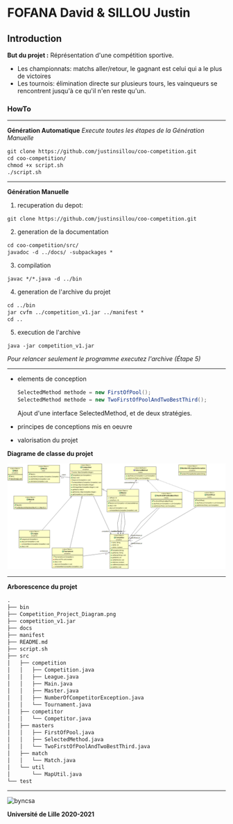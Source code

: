 # FOFANA David & SILLOU Justin

## Introduction

__But du projet :__ Réprésentation d'une compétition sportive.
- Les championnats: matchs aller/retour, le gagnant est celui qui a le plus de victoires
- Les tournois: élimination directe sur plusieurs tours, les vainqueurs se rencontrent jusqu'à ce qu'il n'en reste qu'un.

### HowTo
----
**Génération Automatique**
*Execute toutes les étapes de la Génération Manuelle*
```console
git clone https://github.com/justinsillou/coo-competition.git
cd coo-competition/
chmod +x script.sh
./script.sh
```
----
**Génération Manuelle**
1. recuperation du depot:

```console
git clone https://github.com/justinsillou/coo-competition.git
```

2. generation de la documentation

```console
cd coo-competition/src/
javadoc -d ../docs/ -subpackages *
```

3. compilation

```console
javac */*.java -d ../bin
```

4. generation de l'archive du projet

```console
cd ../bin
jar cvfm ../competition_v1.jar ../manifest *
cd ..
```

5. execution de l'archive

```console
java -jar competition_v1.jar
```

*Pour relancer seulement le programme executez l'archive (Étape 5)*

---

- elements de conception

	```java
	SelectedMethod methode = new FirstOfPool();
	SelectedMethod methode = new TwoFirstOfPoolAndTwoBestThird();
	```
	Ajout d'une interface SelectedMethod, et de deux stratégies.

- principes de conceptions mis en oeuvre

- valorisation du projet

**Diagrame de classe du projet**

![DiagrammeUML](Competition_Project_Diagram.png)

---

**Arborescence du projet**
```
.
├── bin
├── Competition_Project_Diagram.png
├── competition_v1.jar
├── docs
├── manifest
├── README.md
├── script.sh
├── src
│   ├── competition
│   │   ├── Competition.java
│   │   ├── League.java
│   │   ├── Main.java
│   │   ├── Master.java
│   │   ├── NumberOfCompetitorException.java
│   │   └── Tournament.java
│   ├── competitor
│   │   └── Competitor.java
│   ├── masters
│   │   ├── FirstOfPool.java
│   │   ├── SelectedMethod.java
│   │   └── TwoFirstOfPoolAndTwoBestThird.java
│   ├── match
│   │   └── Match.java
│   └── util
│       └── MapUtil.java
└── test
```

---


![byncsa](https://licensebuttons.net/l/by-nc-sa/1.0/88x31.png)

**Université de Lille 2020-2021**
